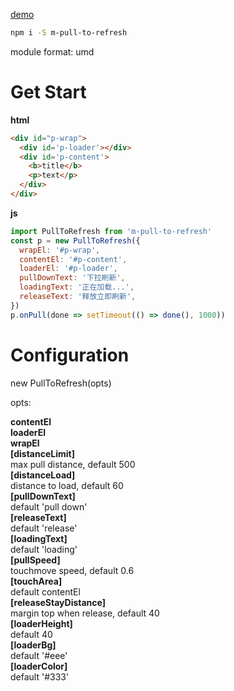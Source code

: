 [demo](dist/index.html)

```bash
npm i -S m-pull-to-refresh
```

module format: umd

# Get Start

**html**

```html
<div id="p-wrap">
  <div id='p-loader'></div>
  <div id='p-content'>
    <b>title</b>
    <p>text</p>
  </div>
</div>
```

**js**

```js
import PullToRefresh from 'm-pull-to-refresh'
const p = new PullToRefresh({
  wrapEl: '#p-wrap',
  contentEl: '#p-content',
  loaderEl: '#p-loader',
  pullDownText: '下拉刷新',
  loadingText: '正在加载...',
  releaseText: '释放立即刷新',
})
p.onPull(done => setTimeout(() => done(), 1000))
```

# Configuration

new PullToRefresh(opts)

opts:

**contentEl**  
**loaderEl**  
**wrapEl**  
**[distanceLimit]**  
max pull distance, default 500  
**[distanceLoad]**  
distance to load, default 60  
**[pullDownText]**  
default 'pull down'  
**[releaseText]**  
default 'release'  
**[loadingText]**  
default 'loading'  
**[pullSpeed]**  
touchmove speed, default 0.6  
**[touchArea]**  
default contentEl  
**[releaseStayDistance]**  
margin top when release, default 40  
**[loaderHeight]**  
default 40  
**[loaderBg]**  
default '#eee'  
**[loaderColor]**  
default '#333'  
